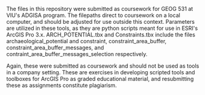 The files in this repository were submitted as coursework for GEOG 531 at VIU's ADGISA program. The filepaths direct to coursework on a local computer, and should be adjusted for use outside this context.
Parameters are utilized in these tools, as they are python scripts meant for use in ESRI's ArcGIS Pro 3.x. ARCH_POTENTIAL.tbx and Constraints.tbx include the files archaeological_potential and constraint, constraint_area_buffer, constraint_area_buffer_messages, and contraint_area_buffer_messages_selection respectively. 

Again, these were submitted as coursework and should not be used as tools in a company setting. These are exercises in developing scripted tools and toolboxes for ArcGIS Pro as graded educational material, and resubmitting these as assignments constitute plagiarism.
